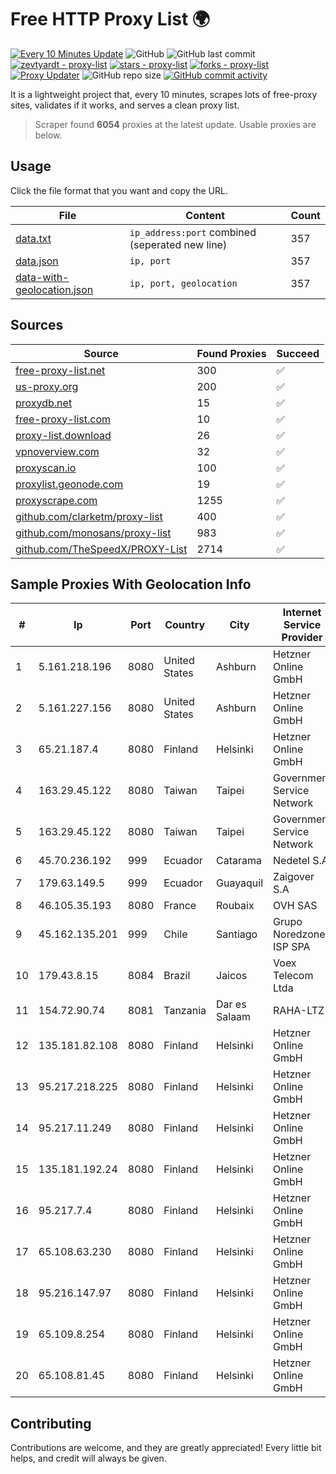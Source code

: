 
# Free HTTP Proxy List 🌍

[![Every 10 Minutes Update](https://github.com/mertguvencli/http-proxy-list/actions/workflows/main.yml/badge.svg?branch=main)](https://github.com/mertguvencli/http-proxy-list/actions/workflows/main.yml)
![GitHub](https://img.shields.io/github/license/mertguvencli/http-proxy-list)
![GitHub last commit](https://img.shields.io/github/last-commit/mertguvencli/http-proxy-list)
[![zevtyardt - proxy-list](https://img.shields.io/static/v1?label=zevtyardt&message=proxy-list&color=blue&logo=github)](https://github.com/zevtyardt/proxy-list "Go to GitHub repo")
[![stars - proxy-list](https://img.shields.io/github/stars/zevtyardt/proxy-list?style=social)](https://github.com/zevtyardt/proxy-list)
[![forks - proxy-list](https://img.shields.io/github/forks/zevtyardt/proxy-list?style=social)](https://github.com/zevtyardt/proxy-list)
[![Proxy Updater](https://github.com/zevtyardt/proxy-list/workflows/Proxy%20Updater/badge.svg)](https://github.com/zevtyardt/proxy-list/actions?query=workflow:"Proxy+Updater")
![GitHub repo size](https://img.shields.io/github/repo-size/zevtyardt/proxy-list)
[![GitHub commit activity](https://img.shields.io/github/commit-activity/m/zevtyardt/proxy-list?logo=commits)](https://github.com/zevtyardt/proxy-list/commits/main)

It is a lightweight project that, every 10 minutes, scrapes lots of free-proxy sites, validates if it works, and serves a clean proxy list.

> Scraper found **6054** proxies at the latest update. Usable proxies are below.

## Usage

Click the file format that you want and copy the URL.

|File|Content|Count|
|----|-------|-----|
|[data.txt](https://raw.githubusercontent.com/mertguvencli/http-proxy-list/main/proxy-list/data.txt)|`ip_address:port` combined (seperated new line)|357|
|[data.json](https://raw.githubusercontent.com/mertguvencli/http-proxy-list/main/proxy-list/data.json)|`ip, port`|357|
|[data-with-geolocation.json](https://raw.githubusercontent.com/mertguvencli/http-proxy-list/main/proxy-list/data-with-geolocation.json)|`ip, port, geolocation`|357|

## Sources

|Source|Found Proxies|Succeed|
|------|-------------|-------|
|[free-proxy-list.net](https://free-proxy-list.net)|300|✅|
|[us-proxy.org](https://www.us-proxy.org)|200|✅|
|[proxydb.net](http://proxydb.net)|15|✅|
|[free-proxy-list.com](https://free-proxy-list.com/?page=&port=&type%5B%5D=http&type%5B%5D=https&up_time=0&search=Search)|10|✅|
|[proxy-list.download](https://www.proxy-list.download/HTTP)|26|✅|
|[vpnoverview.com](https://vpnoverview.com/privacy/anonymous-browsing/free-proxy-servers)|32|✅|
|[proxyscan.io](https://www.proxyscan.io)|100|✅|
|[proxylist.geonode.com](https://proxylist.geonode.com/api/proxy-list?limit=300&page=1&sort_by=lastChecked&sort_type=desc&protocols=http,https)|19|✅|
|[proxyscrape.com](https://api.proxyscrape.com/v2/?request=displayproxies&protocol=http&timeout=10000&country=all&ssl=all&anonymity=all)|1255|✅|
|[github.com/clarketm/proxy-list](https://raw.githubusercontent.com/clarketm/proxy-list/master/proxy-list-raw.txt)|400|✅|
|[github.com/monosans/proxy-list](https://raw.githubusercontent.com/monosans/proxy-list/main/proxies/http.txt)|983|✅|
|[github.com/TheSpeedX/PROXY-List](https://raw.githubusercontent.com/TheSpeedX/PROXY-List/master/http.txt)|2714|✅|


## Sample Proxies With Geolocation Info

|#|Ip|Port|Country|City|Internet Service Provider|
|-|--|----|-------|----|-------------------------|
|1|5.161.218.196|8080|United States|Ashburn|Hetzner Online GmbH|
|2|5.161.227.156|8080|United States|Ashburn|Hetzner Online GmbH|
|3|65.21.187.4|8080|Finland|Helsinki|Hetzner Online GmbH|
|4|163.29.45.122|8080|Taiwan|Taipei|Government Service Network|
|5|163.29.45.122|8080|Taiwan|Taipei|Government Service Network|
|6|45.70.236.192|999|Ecuador|Catarama|Nedetel S.A.|
|7|179.63.149.5|999|Ecuador|Guayaquil|Zaigover S.A|
|8|46.105.35.193|8080|France|Roubaix|OVH SAS|
|9|45.162.135.201|999|Chile|Santiago|Grupo Noredzone ISP SPA|
|10|179.43.8.15|8084|Brazil|Jaicos|Voex Telecom Ltda|
|11|154.72.90.74|8081|Tanzania|Dar es Salaam|RAHA-LTZ|
|12|135.181.82.108|8080|Finland|Helsinki|Hetzner Online GmbH|
|13|95.217.218.225|8080|Finland|Helsinki|Hetzner Online GmbH|
|14|95.217.11.249|8080|Finland|Helsinki|Hetzner Online GmbH|
|15|135.181.192.24|8080|Finland|Helsinki|Hetzner Online GmbH|
|16|95.217.7.4|8080|Finland|Helsinki|Hetzner Online GmbH|
|17|65.108.63.230|8080|Finland|Helsinki|Hetzner Online GmbH|
|18|95.216.147.97|8080|Finland|Helsinki|Hetzner Online GmbH|
|19|65.109.8.254|8080|Finland|Helsinki|Hetzner Online GmbH|
|20|65.108.81.45|8080|Finland|Helsinki|Hetzner Online GmbH|



## Contributing

Contributions are welcome, and they are greatly appreciated! Every
little bit helps, and credit will always be given.

